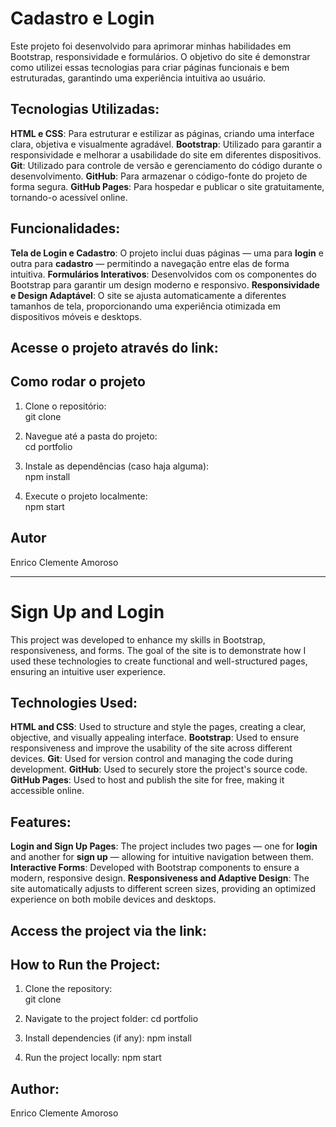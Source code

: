 # Cadastro e Login
Este projeto foi desenvolvido para aprimorar minhas habilidades em Bootstrap, responsividade e formulários. 
O objetivo do site é demonstrar como utilizei essas tecnologias para criar páginas funcionais e bem estruturadas, garantindo uma experiência intuitiva ao usuário.

## Tecnologias Utilizadas:
**HTML e CSS**: Para estruturar e estilizar as páginas, criando uma interface clara, objetiva e visualmente agradável.
**Bootstrap**: Utilizado para garantir a responsividade e melhorar a usabilidade do site em diferentes dispositivos.
**Git**: Utilizado para controle de versão e gerenciamento do código durante o desenvolvimento.
**GitHub**: Para armazenar o código-fonte do projeto de forma segura.
**GitHub Pages**: Para hospedar e publicar o site gratuitamente, tornando-o acessível online.

## Funcionalidades:
**Tela de Login e Cadastro**: O projeto inclui duas páginas — uma para **login** e outra para **cadastro** — permitindo a navegação entre elas de forma intuitiva.
**Formulários Interativos**: Desenvolvidos com os componentes do Bootstrap para garantir um design moderno e responsivo.
**Responsividade e Design Adaptável**: O site se ajusta automaticamente a diferentes tamanhos de tela, proporcionando uma experiência otimizada em dispositivos móveis e desktops.

## Acesse o projeto através do link:


## Como rodar o projeto
1. Clone o repositório:<br>
git clone

2. Navegue até a pasta do projeto:<br>
cd portfolio

3. Instale as dependências (caso haja alguma):<br>
npm install

4. Execute o projeto localmente:<br>
npm start

## Autor
Enrico Clemente Amoroso

__________________________________________________________________________________________________________

# Sign Up and Login
This project was developed to enhance my skills in Bootstrap, responsiveness, and forms. 
The goal of the site is to demonstrate how I used these technologies to create functional and well-structured pages, ensuring an intuitive user experience.

## Technologies Used:
**HTML and CSS**: Used to structure and style the pages, creating a clear, objective, and visually appealing interface.
**Bootstrap**: Used to ensure responsiveness and improve the usability of the site across different devices.
**Git**: Used for version control and managing the code during development.
**GitHub**: Used to securely store the project's source code.
**GitHub Pages**: Used to host and publish the site for free, making it accessible online.

## Features:
**Login and Sign Up Pages**: The project includes two pages — one for **login** and another for **sign up** — allowing for intuitive navigation between them.
**Interactive Forms**: Developed with Bootstrap components to ensure a modern, responsive design.
**Responsiveness and Adaptive Design**: The site automatically adjusts to different screen sizes, providing an optimized experience on both mobile devices and desktops.

## Access the project via the link:

## How to Run the Project:
1. Clone the repository:<br>
git clone

2. Navigate to the project folder:
cd portfolio

3. Install dependencies (if any):
npm install

4. Run the project locally:
npm start

## Author:
Enrico Clemente Amoroso


